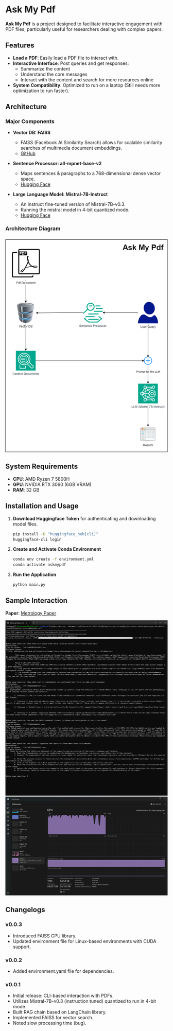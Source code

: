 # Ask My Pdf

**Ask My Pdf** is a project designed to facilitate interactive engagement with PDF files, particularly useful for researchers dealing with complex papers.

## Features

- **Load a PDF**: Easily load a PDF file to interact with.
- **Interactive Interface**: Post queries and get responses:
  - Summarize the content
  - Understand the core messages
  - Interact with the content and search for more resources online
- **System Compatibility**: Optimized to run on a laptop (Still needs more optimization to run faster).

## Architecture

### Major Components

- **Vector DB: FAISS**
  - FAISS (Facebook AI Similarity Search) allows for scalable similarity searches of multimedia document embeddings.
  - [GitHub](https://github.com/facebookresearch/faiss/wiki)

- **Sentence Processor: all-mpnet-base-v2**
  - Maps sentences & paragraphs to a 768-dimensional dense vector space.
  - [Hugging Face](https://huggingface.co/sentence-transformers/all-mpnet-base-v2)

- **Large Language Model: Mistral-7B-Instruct**
  - An instruct fine-tuned version of Mistral-7B-v0.3.
  - Running the mistral model in 4-bit quantized mode.
  - [Hugging Face](https://huggingface.co/mistralai/Mistral-7B-Instruct-v0.3)

### Architecture Diagram

![architecture](./assets/askmypdf.png)

## System Requirements

- **CPU**: AMD Ryzen 7 5800H
- **GPU**: NVIDIA RTX 3060 (6GB VRAM)
- **RAM**: 32 GB

## Installation and Usage

1. **Download Huggingface Token** for authenticating and downloading model files.

    ```bash
    pip install -U "huggingface_hub[cli]"
    huggingface-cli login
    ```

2. **Create and Activate Conda Environment**

    ```bash
    conda env create -f environment.yml
    conda activate askmypdf
    ```

3. **Run the Application**

    ```bash
    python main.py
    ```

## Sample Interaction

**Paper**: [Metrology Paper](https://www.ncbi.nlm.nih.gov/pmc/articles/PMC5453275/)
  
![Sample Chat](./assets/sample_chat.png)
![GPU Utilization](./assets/gpu_utilization.png)

## Changelogs

### v0.0.3

- Introduced FAISS GPU library.
- Updated environment file for Linux-based environments with CUDA support.

### v0.0.2

- Added environment.yaml file for dependencies.

### v0.0.1

- Initial release: CLI-based interaction with PDFs.
- Utilizes Mistral-7B-v0.3 (instruction tuned) quantized to run in 4-bit mode.
- Built RAG chain based on LangChain library.
- Implemented FAISS for vector search.
- Noted slow processing time (bug).
